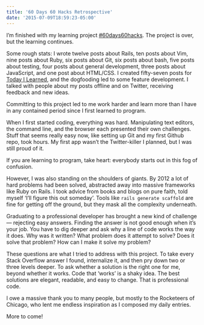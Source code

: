 ```yaml
---
title: '60 Days 60 Hacks Retrospective'
date: '2015-07-09T18:59:23-05:00'
---
```


I’m finished with my learning project [#60days60hacks](https://twitter.com/search?src=typd&q=%2360Days60Hacks). The project is over, but the learning continues.

Some rough stats: I wrote twelve posts about Rails, ten posts about Vim, nine posts about Ruby, six posts about Git, six posts about bash, five posts about testing, four posts about general development, three posts about JavaScript, and one post about HTML/CSS. I created fifty-seven posts for [Today I Learned](http://til.hashrocket.com), and the dogfooding led to some feature development. I talked with people about my posts offline and on Twitter, receiving feedback and new ideas.

Committing to this project led to me work harder and learn more than I have in any contained period since I first learned to program.

When I first started coding, everything was hard. Manipulating text editors, the command line, and the browser each presented their own challenges. Stuff that seems really easy now, like setting up Git and my first Github repo, took hours. My first app wasn’t the Twitter-killer I planned, but I was still proud of it.

If you are learning to program, take heart: everybody starts out in this fog of confusion.

However, I was also standing on the shoulders of giants. By 2012 a lot of hard problems had been solved, abstracted away into massive frameworks like Ruby on Rails. I took advice from books and blogs on pure faith, told myself ‘I’ll figure this out someday’. Tools like `rails generate scaffold` are fine for getting off the ground, but they mask all the complexity underneath.

Graduating to a professional developer has brought a new kind of challenge— rejecting easy answers. Finding the answer is not good enough when it’s your job. You have to dig deeper and ask why a line of code works the way it does. Why was it written? What problem does it attempt to solve? Does it solve that problem? How can I make it solve my problem?

These questions are what I tried to address with this project. To take every Stack Overflow answer I found, internalize it, and then pry down two or three levels deeper. To ask whether a solution is the right one for me, beyond whether it works. Code that ‘works’ is a shaky idea. The best solutions are elegant, readable, and easy to change. That is professional code.

I owe a massive thank you to many people, but mostly to the Rocketeers of Chicago, who lent me endless inspiration as I composed my daily entries.

More to come!